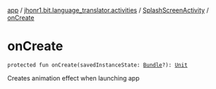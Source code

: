 [app](../../index.md) / [jhonr1.bit.language_translator.activities](../index.md) / [SplashScreenActivity](index.md) / [onCreate](./on-create.md)

# onCreate

`protected fun onCreate(savedInstanceState: `[`Bundle`](https://developer.android.com/reference/android/os/Bundle.html)`?): `[`Unit`](https://kotlinlang.org/api/latest/jvm/stdlib/kotlin/-unit/index.html)

Creates animation effect when launching app

